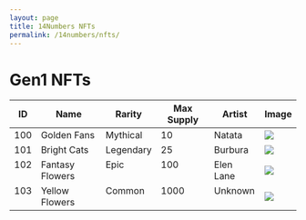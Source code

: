 ```yaml
---
layout: page
title: 14Numbers NFTs
permalink: /14numbers/nfts/
---
```


# Gen1 NFTs

<table>
<thead>
<th>ID</th>
<th>Name</th>
<th>Rarity</th>
<th>Max Supply</th>
<th>Artist</th>
<th>Image</th>
</thead>
<tbody>
<tr>
  <td valign="top">100</td>
  <td valign="top">Golden Fans</td>
  <td valign="top">Mythical</td>
  <td valign="top">10</td>
  <td valign="top">Natata</td>
  <td><a href="./100goldenfans-full.png"><img src="./100goldenfans.png"></a></td>
</tr>
<tr>
  <td valign="top">101</td>
  <td valign="top">Bright Cats</td>
  <td valign="top">Legendary</td>
  <td valign="top">25</td>
  <td valign="top">Burbura</td>
  <td><a href="./101brightcats-full.png"><img src="./101brightcats.png"></a></td>
</tr>
<tr>
  <td valign="top">102</td>
  <td valign="top">Fantasy Flowers</td>
  <td valign="top">Epic</td>
  <td valign="top">100</td>
  <td valign="top">Elen Lane</td>
  <td><a href="./102fantasyflowers-full.png"><img src="./102fantasyflowers.png"></a></td>
</tr>
<tr>
  <td valign="top">103</td>
  <td valign="top">Yellow Flowers</td>
  <td valign="top">Common</td>
  <td valign="top">1000</td>
  <td valign="top">Unknown</td>
  <td><a href="./103yellowflowers-full.png"><img src="./103yellowflowers.png"></a></td>
</tr>

</tbody>
</table>
